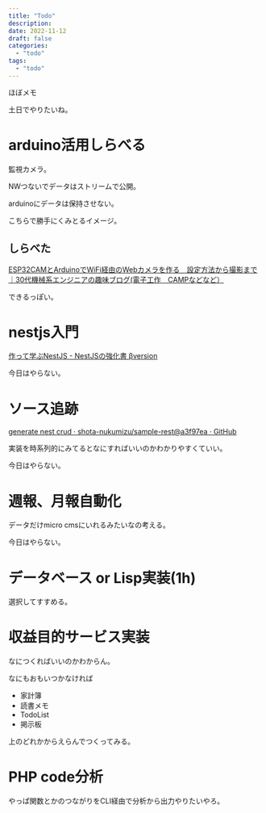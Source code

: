 ```yaml
---
title: "Todo"
description:
date: 2022-11-12
draft: false
categories:
  - "todo"
tags:
  - "todo"
---
```


ほぼメモ

土日でやりたいね。

# arduino活用しらべる

監視カメラ。

NWつないでデータはストリームで公開。

arduinoにデータは保持させない。

こちらで勝手にくみとるイメージ。

## しらべた

[ESP32CAMとArduinoでWiFi経由のWebカメラを作る　設定方法から撮影まで｜30代機械系エンジニアの趣味ブログ(電子工作　CAMPなどなど）](https://enjoy-life-fullest.com/2020/08/16/post-467/)

できるっぽい。

# nestjs入門

[作って学ぶNestJS - NestJSの強化書 βversion](https://docs.nest-book.jp/ttebunestjs)

今日はやらない。

# ソース追跡

[generate nest crud · shota-nukumizu/sample-rest@a3f97ea · GitHub](https://github.com/shota-nukumizu/sample-rest/commit/a3f97eace904e44959a808c86b626e242670ab13)

実装を時系列的にみてるとなにすればいいのかわかりやすくていい。

今日はやらない。

# 週報、月報自動化

データだけmicro cmsにいれるみたいなの考える。

今日はやらない。

# データベース or Lisp実装(1h)

選択してすすめる。

# 収益目的サービス実装

なにつくればいいのかわからん。

なにもおもいつかなければ

* 家計簿
* 読書メモ
* TodoList
* 掲示板

上のどれかからえらんでつくってみる。

# PHP code分析

やっぱ関数とかのつながりをCLI経由で分析から出力やりたいやろ。
